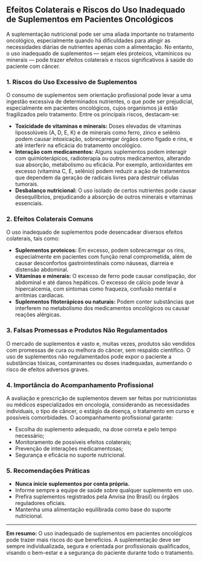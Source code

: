 
## Efeitos Colaterais e Riscos do Uso Inadequado de Suplementos em Pacientes Oncológicos

A suplementação nutricional pode ser uma aliada importante no tratamento oncológico, especialmente quando há dificuldades para atingir as necessidades diárias de nutrientes apenas com a alimentação. No entanto, o uso inadequado de suplementos — sejam eles proteicos, vitamínicos ou minerais — pode trazer efeitos colaterais e riscos significativos à saúde do paciente com câncer.

### 1. **Riscos do Uso Excessivo de Suplementos**

O consumo de suplementos sem orientação profissional pode levar a uma ingestão excessiva de determinados nutrientes, o que pode ser prejudicial, especialmente em pacientes oncológicos, cujos organismos já estão fragilizados pelo tratamento. Entre os principais riscos, destacam-se:

- **Toxicidade de vitaminas e minerais:** Doses elevadas de vitaminas lipossolúveis (A, D, E, K) e de minerais como ferro, zinco e selênio podem causar intoxicação, sobrecarregar órgãos como fígado e rins, e até interferir na eficácia do tratamento oncológico.
- **Interação com medicamentos:** Alguns suplementos podem interagir com quimioterápicos, radioterapia ou outros medicamentos, alterando sua absorção, metabolismo ou eficácia. Por exemplo, antioxidantes em excesso (vitamina C, E, selênio) podem reduzir a ação de tratamentos que dependem da geração de radicais livres para destruir células tumorais.
- **Desbalanço nutricional:** O uso isolado de certos nutrientes pode causar desequilíbrios, prejudicando a absorção de outros minerais e vitaminas essenciais.

### 2. **Efeitos Colaterais Comuns**

O uso inadequado de suplementos pode desencadear diversos efeitos colaterais, tais como:

- **Suplementos proteicos:** Em excesso, podem sobrecarregar os rins, especialmente em pacientes com função renal comprometida, além de causar desconfortos gastrointestinais como náuseas, diarreia e distensão abdominal.
- **Vitaminas e minerais:** O excesso de ferro pode causar constipação, dor abdominal e até danos hepáticos. O excesso de cálcio pode levar à hipercalcemia, com sintomas como fraqueza, confusão mental e arritmias cardíacas.
- **Suplementos fitoterápicos ou naturais:** Podem conter substâncias que interferem no metabolismo dos medicamentos oncológicos ou causar reações alérgicas.

### 3. **Falsas Promessas e Produtos Não Regulamentados**

O mercado de suplementos é vasto e, muitas vezes, produtos são vendidos com promessas de cura ou melhora do câncer, sem respaldo científico. O uso de suplementos não regulamentados pode expor o paciente a substâncias tóxicas, contaminantes ou doses inadequadas, aumentando o risco de efeitos adversos graves.

### 4. **Importância do Acompanhamento Profissional**

A avaliação e prescrição de suplementos devem ser feitas por nutricionistas ou médicos especializados em oncologia, considerando as necessidades individuais, o tipo de câncer, o estágio da doença, o tratamento em curso e possíveis comorbidades. O acompanhamento profissional garante:

- Escolha do suplemento adequado, na dose correta e pelo tempo necessário;
- Monitoramento de possíveis efeitos colaterais;
- Prevenção de interações medicamentosas;
- Segurança e eficácia no suporte nutricional.

### 5. **Recomendações Práticas**

- **Nunca inicie suplementos por conta própria.**
- Informe sempre a equipe de saúde sobre qualquer suplemento em uso.
- Prefira suplementos registrados pela Anvisa (no Brasil) ou órgãos reguladores oficiais.
- Mantenha uma alimentação equilibrada como base do suporte nutricional.

---

**Em resumo:** O uso inadequado de suplementos em pacientes oncológicos pode trazer mais riscos do que benefícios. A suplementação deve ser sempre individualizada, segura e orientada por profissionais qualificados, visando o bem-estar e a segurança do paciente durante todo o tratamento.
```
